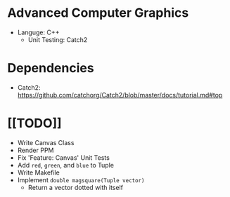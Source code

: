 # Advanced Computer Graphics
- Languge: C++
  - Unit Testing: Catch2

# Dependencies
- Catch2: https://github.com/catchorg/Catch2/blob/master/docs/tutorial.md#top

# [[TODO]]
- Write Canvas Class
- Render PPM
- Fix 'Feature: Canvas' Unit Tests
- Add `red`, `green`, and `blue` to Tuple
- Write Makefile
- Implement `double magsquare(Tuple vector)`
  - Return a vector dotted with itself
